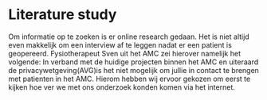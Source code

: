 # Literature study

Om informatie op te zoeken is er online research gedaan. Het is niet altijd even makkelijk om een interview af te leggen nadat er een patient is geopereerd. Fysiotherapeut Sven uit het AMC zei hierover namelijk het volgende: In verband met de huidige projecten binnen het AMC en uiteraard de privacywetgeving\(AVG\)is het niet mogelijk om jullie in contact te brengen met patienten in het AMC. Hierom hebben wij ervoor gekozen om eerst te kijken hoe ver we met ons onderzoek konden komen via het internet. 

